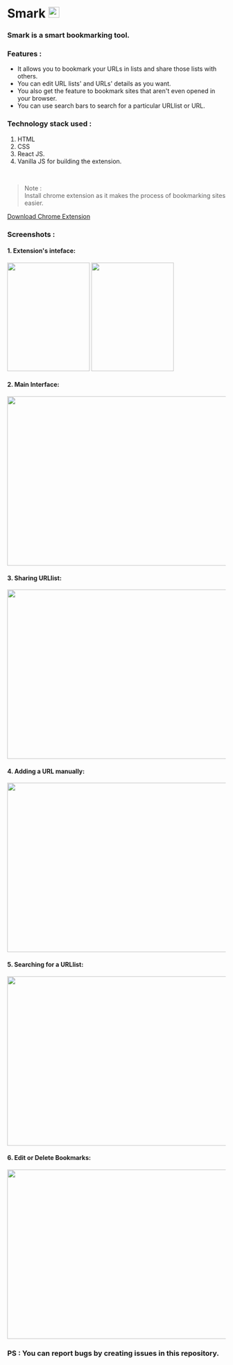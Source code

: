 # Smark <img src="https://github.com/sudo-nick16/smark/blob/main/logo.png" width="25px" height="25px" />

<h3 color="cyan">Smark is a smart bookmarking tool. </h3>

### Features : 
<ul>
<li>It allows you to bookmark your URLs in lists and share those lists with others. </li>
<li>You can edit URL lists' and URLs' details as you want. </li>
<li>You also get the feature to bookmark sites that aren't even opened in your browser. </li>
<li>You can use search bars to search for a particular URLlist or URL.</li>
</ul>

### Technology stack used :
1. HTML
2. CSS
3. React JS.
4. Vanilla JS for building the extension.

<br />

> Note :<br/>
Install chrome extension as it makes the process of bookmarking sites easier.

<a href="https://chrome.google.com/webstore/detail/smark/nihhjdlipbbbkgmflkehhilajakphmpe/" > Download Chrome Extension </a>

### Screenshots :

#### 1. Extension's inteface:

<div>

<img src="https://user-images.githubusercontent.com/73229823/125658886-b27d0bff-6666-4b85-9f60-591888e1b8d0.png" width="190px" height="250px" />

<img src="https://user-images.githubusercontent.com/73229823/125656509-ffed60b4-6045-403f-8389-a960a42c794d.png" width="190px" height="250px" />
  
</div>


#### 2. Main Interface:

<img src="https://user-images.githubusercontent.com/73229823/125653729-d380468c-e126-4c96-b2ae-0e7ffea0c8d3.png" width="800" height="390" />

#### 3. Sharing URLlist:

<img src="https://user-images.githubusercontent.com/73229823/125654279-03cef368-d3c8-4a7e-9ac5-19a7fb9fcb96.png" width="800" height="390" />

#### 4. Adding a URL manually:

<img src="https://user-images.githubusercontent.com/73229823/125654502-062dc081-bb41-4659-b46e-8096638fe948.png" width="800" height="390" />

#### 5. Searching for a URLlist:

<img src="https://user-images.githubusercontent.com/73229823/125653938-b773635b-8893-4fbf-bf3f-e80808bb8f7d.png" width="800" height="390" />

#### 6. Edit or Delete Bookmarks:

<img src="https://user-images.githubusercontent.com/73229823/125658581-7ac27a4e-b6c2-4756-bdca-a17cedf44f3c.png" width="800" height="390" />


### PS : You can report bugs by creating issues in this repository. 








